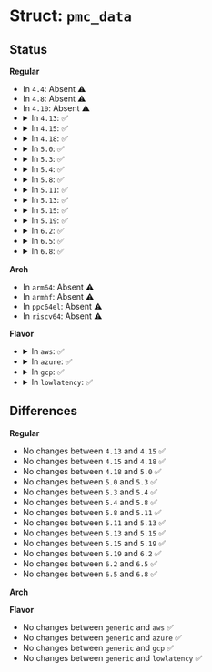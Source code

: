 # Struct: <code>pmc_data</code>

## Status
<b>Regular</b>
<ul>
<li>
In <code>4.4</code>: Absent ⚠️
</li>
<li>
In <code>4.8</code>: Absent ⚠️
</li>
<li>
In <code>4.10</code>: Absent ⚠️
</li>
<li>
<details>
<summary>In <code>4.13</code>: ✅</summary>

```c
struct pmc_data {
    const struct pmc_reg_map *map;
    const struct pmc_clk *clks;
};
```
</details>
</li>
<li>
<details>
<summary>In <code>4.15</code>: ✅</summary>

```c
struct pmc_data {
    const struct pmc_reg_map *map;
    const struct pmc_clk *clks;
};
```
</details>
</li>
<li>
<details>
<summary>In <code>4.18</code>: ✅</summary>

```c
struct pmc_data {
    const struct pmc_reg_map *map;
    const struct pmc_clk *clks;
};
```
</details>
</li>
<li>
<details>
<summary>In <code>5.0</code>: ✅</summary>

```c
struct pmc_data {
    const struct pmc_reg_map *map;
    const struct pmc_clk *clks;
};
```
</details>
</li>
<li>
<details>
<summary>In <code>5.3</code>: ✅</summary>

```c
struct pmc_data {
    const struct pmc_reg_map *map;
    const struct pmc_clk *clks;
};
```
</details>
</li>
<li>
<details>
<summary>In <code>5.4</code>: ✅</summary>

```c
struct pmc_data {
    const struct pmc_reg_map *map;
    const struct pmc_clk *clks;
};
```
</details>
</li>
<li>
<details>
<summary>In <code>5.8</code>: ✅</summary>

```c
struct pmc_data {
    const struct pmc_reg_map *map;
    const struct pmc_clk *clks;
};
```
</details>
</li>
<li>
<details>
<summary>In <code>5.11</code>: ✅</summary>

```c
struct pmc_data {
    const struct pmc_reg_map *map;
    const struct pmc_clk *clks;
};
```
</details>
</li>
<li>
<details>
<summary>In <code>5.13</code>: ✅</summary>

```c
struct pmc_data {
    const struct pmc_reg_map *map;
    const struct pmc_clk *clks;
};
```
</details>
</li>
<li>
<details>
<summary>In <code>5.15</code>: ✅</summary>

```c
struct pmc_data {
    const struct pmc_reg_map *map;
    const struct pmc_clk *clks;
};
```
</details>
</li>
<li>
<details>
<summary>In <code>5.19</code>: ✅</summary>

```c
struct pmc_data {
    const struct pmc_reg_map *map;
    const struct pmc_clk *clks;
};
```
</details>
</li>
<li>
<details>
<summary>In <code>6.2</code>: ✅</summary>

```c
struct pmc_data {
    const struct pmc_reg_map *map;
    const struct pmc_clk *clks;
};
```
</details>
</li>
<li>
<details>
<summary>In <code>6.5</code>: ✅</summary>

```c
struct pmc_data {
    const struct pmc_reg_map *map;
    const struct pmc_clk *clks;
};
```
</details>
</li>
<li>
<details>
<summary>In <code>6.8</code>: ✅</summary>

```c
struct pmc_data {
    const struct pmc_reg_map *map;
    const struct pmc_clk *clks;
};
```
</details>
</li>
</ul>
<b>Arch</b>
<ul>
<li>
In <code>arm64</code>: Absent ⚠️
</li>
<li>
In <code>armhf</code>: Absent ⚠️
</li>
<li>
In <code>ppc64el</code>: Absent ⚠️
</li>
<li>
In <code>riscv64</code>: Absent ⚠️
</li>
</ul>
<b>Flavor</b>
<ul>
<li>
<details>
<summary>In <code>aws</code>: ✅</summary>

```c
struct pmc_data {
    const struct pmc_reg_map *map;
    const struct pmc_clk *clks;
};
```
</details>
</li>
<li>
<details>
<summary>In <code>azure</code>: ✅</summary>

```c
struct pmc_data {
    const struct pmc_reg_map *map;
    const struct pmc_clk *clks;
};
```
</details>
</li>
<li>
<details>
<summary>In <code>gcp</code>: ✅</summary>

```c
struct pmc_data {
    const struct pmc_reg_map *map;
    const struct pmc_clk *clks;
};
```
</details>
</li>
<li>
<details>
<summary>In <code>lowlatency</code>: ✅</summary>

```c
struct pmc_data {
    const struct pmc_reg_map *map;
    const struct pmc_clk *clks;
};
```
</details>
</li>
</ul>

## Differences
<b>Regular</b>
<ul>
<li>
No changes between <code>4.13</code> and <code>4.15</code> ✅
</li>
<li>
No changes between <code>4.15</code> and <code>4.18</code> ✅
</li>
<li>
No changes between <code>4.18</code> and <code>5.0</code> ✅
</li>
<li>
No changes between <code>5.0</code> and <code>5.3</code> ✅
</li>
<li>
No changes between <code>5.3</code> and <code>5.4</code> ✅
</li>
<li>
No changes between <code>5.4</code> and <code>5.8</code> ✅
</li>
<li>
No changes between <code>5.8</code> and <code>5.11</code> ✅
</li>
<li>
No changes between <code>5.11</code> and <code>5.13</code> ✅
</li>
<li>
No changes between <code>5.13</code> and <code>5.15</code> ✅
</li>
<li>
No changes between <code>5.15</code> and <code>5.19</code> ✅
</li>
<li>
No changes between <code>5.19</code> and <code>6.2</code> ✅
</li>
<li>
No changes between <code>6.2</code> and <code>6.5</code> ✅
</li>
<li>
No changes between <code>6.5</code> and <code>6.8</code> ✅
</li>
</ul>
<b>Arch</b>
<ul>
</ul>
<b>Flavor</b>
<ul>
<li>
No changes between <code>generic</code> and <code>aws</code> ✅
</li>
<li>
No changes between <code>generic</code> and <code>azure</code> ✅
</li>
<li>
No changes between <code>generic</code> and <code>gcp</code> ✅
</li>
<li>
No changes between <code>generic</code> and <code>lowlatency</code> ✅
</li>
</ul>
